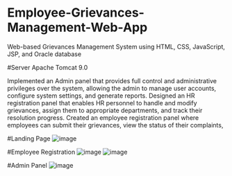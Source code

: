 # Employee-Grievances-Management-Web-App
Web-based Grievances Management System using HTML, CSS, JavaScript, JSP, and Oracle database

#Server
Apache Tomcat 9.0

Implemented an Admin panel that provides full control and administrative privileges over the system, allowing the admin to manage user accounts, configure system settings, and generate reports.
Designed an HR registration panel that enables HR personnel to handle and modify grievances, assign them to appropriate departments, and track their resolution progress.
Created an employee registration panel where employees can submit their grievances, view the status of their complaints,

#Landing Page
![image](https://github.com/bikashSharma1499/Employee-Grievances-Management-Web-App/assets/110386971/33a6facc-088b-4df4-bd2a-60b9efc00bb4)

#Employee Registration
![image](https://github.com/bikashSharma1499/Employee-Grievances-Management-Web-App/assets/110386971/40f2af2d-36ae-49c5-a054-023d05e9df56)
![image](https://github.com/bikashSharma1499/Employee-Grievances-Management-Web-App/assets/110386971/6d4292ed-1aaa-4a96-b085-13f12d2217c5)


#Admin Panel
![image](https://github.com/bikashSharma1499/Employee-Grievances-Management-Web-App/assets/110386971/c5038f45-ff4e-4055-8e1d-eccf9af86c83)
